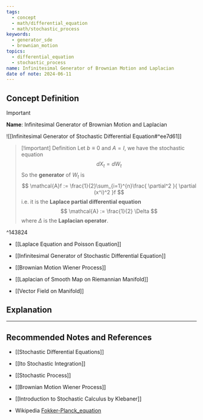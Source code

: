 ```yaml
---
tags:
  - concept
  - math/differential_equation
  - math/stochastic_process
keywords:
  - generator_sde
  - brownian_motion
topics:
  - differential_equation
  - stochastic_process
name: Infinitesimal Generator of Brownian Motion and Laplacian
date of note: 2024-06-11
---
```


## Concept Definition

>[!important]
>**Name**: Infinitesimal Generator of Brownian Motion and Laplacian

![[Infinitesimal Generator of Stochastic Differential Equation#^ee7d61]]


>[!important] Definition
>Let $b \equiv 0$ and $A = I$, we have the stochastic equation
>$$
>dX_{t} = dW_{t}
>$$
>So the **generator** of $W_t$ is
>$$
>\mathcal{A}f := \frac{1}{2}\sum_{i=1}^{n}\frac{ \partial^2 }{ \partial (x^i)^2 }f 
>$$ 
>i.e. it is the **Laplace partial differential equation** 
>$$
>\mathcal{A} := \frac{1}{2} \Delta
>$$
>where $\Delta$ is the **Laplacian operator**.

^143824

- [[Laplace Equation and Poisson Equation]]

- [[Infinitesimal Generator of Stochastic Differential Equation]]
- [[Brownian Motion Wiener Process]]

- [[Laplacian of Smooth Map on Riemannian Manifold]]
- [[Vector Field on Manifold]]





## Explanation





-----------
##  Recommended Notes and References


- [[Stochastic Differential Equations]]

- [[Ito Stochastic Integration]]
- [[Stochastic Process]]
- [[Brownian Motion Wiener Process]]


- [[Introduction to Stochastic Calculus by Klebaner]]
- Wikipedia [Fokker-Planck_equation](https://en.wikipedia.org/wiki/Fokker%E2%80%93Planck_equation)